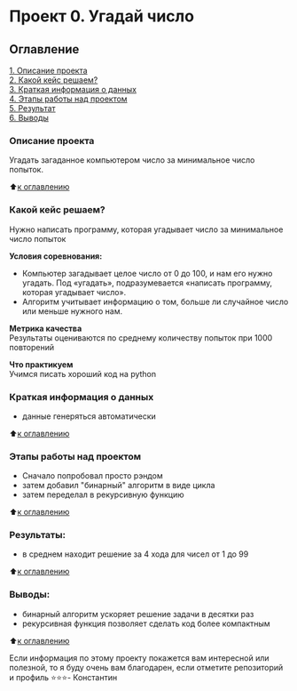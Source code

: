 # Проект 0. Угадай число

## Оглавление  
[1. Описание проекта](.README.md#Описание-проекта)  
[2. Какой кейс решаем?](.README.md#Какой-кейс-решаем)  
[3. Краткая информация о данных](.README.md#Краткая-информация-о-данных)  
[4. Этапы работы над проектом](.README.md#Этапы-работы-над-проектом)  
[5. Результат](.README.md#Результат)    
[6. Выводы](.README.md#Выводы) 

### Описание проекта    
Угадать загаданное компьютером число за минимальное число попыток.

:arrow_up:[к оглавлению](_)


### Какой кейс решаем?    
Нужно написать программу, которая угадывает число за минимальное число попыток

**Условия соревнования:**  
- Компьютер загадывает целое число от 0 до 100, и нам его нужно угадать. Под «угадать», подразумевается «написать программу, которая угадывает число».
- Алгоритм учитывает информацию о том, больше ли случайное число или меньше нужного нам.

**Метрика качества**     
Результаты оцениваются по среднему количеству попыток при 1000 повторений

**Что практикуем**     
Учимся писать хороший код на python


### Краткая информация о данных
- данные генеряться автоматически
  
:arrow_up:[к оглавлению](.README.md#Оглавление)


### Этапы работы над проектом  
- Сначало попробовал просто рэндом
- затем добавил "бинарный" алгоритм в виде цикла
- затем переделал в рекурсивную функцию


:arrow_up:[к оглавлению](.README.md#Оглавление)


### Результаты:  
- в среднем находит решение за 4 хода для чисел от 1 до 99

:arrow_up:[к оглавлению](.README.md#Оглавление)


### Выводы:  
- бинарный алгоритм ускоряет решение задачи в десятки раз
- рекурсивная функция позволяет сделать код более компактным

:arrow_up:[к оглавлению](.README.md#Оглавление)


Если информация по этому проекту покажется вам интересной или полезной, то я буду очень вам благодарен, если отметите репозиторий и профиль ⭐️⭐️⭐️- Константин
